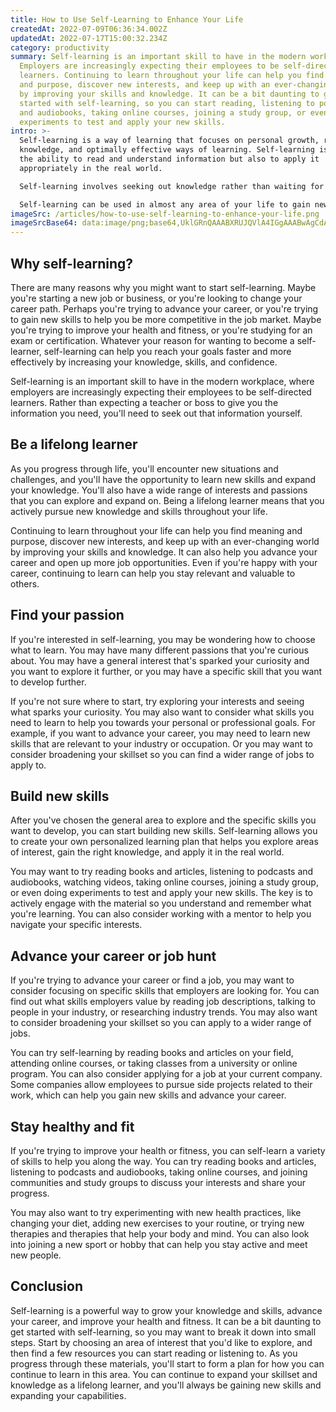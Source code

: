 ```yaml
---
title: How to Use Self-Learning to Enhance Your Life
createdAt: 2022-07-09T06:36:34.002Z
updatedAt: 2022-07-17T15:00:32.234Z
category: productivity
summary: Self-learning is an important skill to have in the modern workplace.
  Employers are increasingly expecting their employees to be self-directed
  learners. Continuing to learn throughout your life can help you find meaning
  and purpose, discover new interests, and keep up with an ever-changing world
  by improving your skills and knowledge. It can be a bit daunting to get
  started with self-learning, so you can start reading, listening to podcasts
  and audiobooks, taking online courses, joining a study group, or even doing
  experiments to test and apply your new skills.
intro: >-
  Self-learning is a way of learning that focuses on personal growth, right
  knowledge, and optimally effective ways of learning. Self-learning is not just
  the ability to read and understand information but also to apply it
  appropriately in the real world.

  Self-learning involves seeking out knowledge rather than waiting for it to come to you. It is an active process of exploring potential areas of interest, testing your knowledge, and expanding your skillset through reading, lectures, tutorials, or even online classes like Lynda or Udemy.

  Self-learning can be used in almost any area of your life to gain new skills that will help you succeed in your career or personal life. With some self-discipline and persistence, almost anyone can become a self-learner.
imageSrc: /articles/how-to-use-self-learning-to-enhance-your-life.png
imageSrcBase64: data:image/png;base64,UklGRnQAAABXRUJQVlA4IGgAAABwAgCdASoKAAoAAUAmJZQCdEfqi1oLZj9fPxugAP79N09hQh2TBWXn5xwwgI4xGHsY6Ntkue861gwOfx8W8MC4eqMknL0lXyYBSw5x93Ca8dcEPzN0Nvtiy26je3fDf01zA75JnIAAAA==
---
```


## Why self-learning?

There are many reasons why you might want to start self-learning. Maybe you're starting a new job or business, or you're looking to change your career path. Perhaps you're trying to advance your career, or you're trying to gain new skills to help you be more competitive in the job market. Maybe you're trying to improve your health and fitness, or you're studying for an exam or certification. Whatever your reason for wanting to become a self-learner, self-learning can help you reach your goals faster and more effectively by increasing your knowledge, skills, and confidence.

Self-learning is an important skill to have in the modern workplace, where employers are increasingly expecting their employees to be self-directed learners. Rather than expecting a teacher or boss to give you the information you need, you'll need to seek out that information yourself.

## Be a lifelong learner

As you progress through life, you'll encounter new situations and challenges, and you'll have the opportunity to learn new skills and expand your knowledge. You'll also have a wide range of interests and passions that you can explore and expand on. Being a lifelong learner means that you actively pursue new knowledge and skills throughout your life.

Continuing to learn throughout your life can help you find meaning and purpose, discover new interests, and keep up with an ever-changing world by improving your skills and knowledge. It can also help you advance your career and open up more job opportunities. Even if you're happy with your career, continuing to learn can help you stay relevant and valuable to others.

## Find your passion

If you're interested in self-learning, you may be wondering how to choose what to learn. You may have many different passions that you're curious about. You may have a general interest that's sparked your curiosity and you want to explore it further, or you may have a specific skill that you want to develop further.

If you're not sure where to start, try exploring your interests and seeing what sparks your curiosity. You may also want to consider what skills you need to learn to help you towards your personal or professional goals. For example, if you want to advance your career, you may need to learn new skills that are relevant to your industry or occupation. Or you may want to consider broadening your skillset so you can find a wider range of jobs to apply to.

## Build new skills

After you've chosen the general area to explore and the specific skills you want to develop, you can start building new skills. Self-learning allows you to create your own personalized learning plan that helps you explore areas of interest, gain the right knowledge, and apply it in the real world.

You may want to try reading books and articles, listening to podcasts and audiobooks, watching videos, taking online courses, joining a study group, or even doing experiments to test and apply your new skills. The key is to actively engage with the material so you understand and remember what you're learning. You can also consider working with a mentor to help you navigate your specific interests.

## Advance your career or job hunt

If you're trying to advance your career or find a job, you may want to consider focusing on specific skills that employers are looking for. You can find out what skills employers value by reading job descriptions, talking to people in your industry, or researching industry trends. You may also want to consider broadening your skillset so you can apply to a wider range of jobs.

You can try self-learning by reading books and articles on your field, attending online courses, or taking classes from a university or online program. You can also consider applying for a job at your current company. Some companies allow employees to pursue side projects related to their work, which can help you gain new skills and advance your career.

## Stay healthy and fit

If you're trying to improve your health or fitness, you can self-learn a variety of skills to help you along the way. You can try reading books and articles, listening to podcasts and audiobooks, taking online courses, and joining communities and study groups to discuss your interests and share your progress.

You may also want to try experimenting with new health practices, like changing your diet, adding new exercises to your routine, or trying new therapies and therapies that help your body and mind. You can also look into joining a new sport or hobby that can help you stay active and meet new people.

## Conclusion

Self-learning is a powerful way to grow your knowledge and skills, advance your career, and improve your health and fitness. It can be a bit daunting to get started with self-learning, so you may want to break it down into small steps. Start by choosing an area of interest that you'd like to explore, and then find a few resources you can start reading or listening to. As you progress through these materials, you'll start to form a plan for how you can continue to learn in this area. You can continue to expand your skillset and knowledge as a lifelong learner, and you'll always be gaining new skills and expanding your capabilities.
